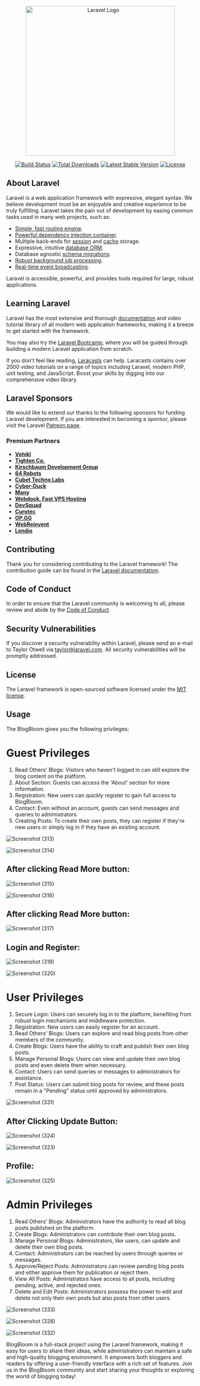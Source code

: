 <p align="center"><a href="https://laravel.com" target="_blank"><img src="https://raw.githubusercontent.com/laravel/art/master/logo-lockup/5%20SVG/2%20CMYK/1%20Full%20Color/laravel-logolockup-cmyk-red.svg" width="400" alt="Laravel Logo"></a></p>

<p align="center">
<a href="https://github.com/laravel/framework/actions"><img src="https://github.com/laravel/framework/workflows/tests/badge.svg" alt="Build Status"></a>
<a href="https://packagist.org/packages/laravel/framework"><img src="https://img.shields.io/packagist/dt/laravel/framework" alt="Total Downloads"></a>
<a href="https://packagist.org/packages/laravel/framework"><img src="https://img.shields.io/packagist/v/laravel/framework" alt="Latest Stable Version"></a>
<a href="https://packagist.org/packages/laravel/framework"><img src="https://img.shields.io/packagist/l/laravel/framework" alt="License"></a>
</p>

## About Laravel

Laravel is a web application framework with expressive, elegant syntax. We believe development must be an enjoyable and creative experience to be truly fulfilling. Laravel takes the pain out of development by easing common tasks used in many web projects, such as:

- [Simple, fast routing engine](https://laravel.com/docs/routing).
- [Powerful dependency injection container](https://laravel.com/docs/container).
- Multiple back-ends for [session](https://laravel.com/docs/session) and [cache](https://laravel.com/docs/cache) storage.
- Expressive, intuitive [database ORM](https://laravel.com/docs/eloquent).
- Database agnostic [schema migrations](https://laravel.com/docs/migrations).
- [Robust background job processing](https://laravel.com/docs/queues).
- [Real-time event broadcasting](https://laravel.com/docs/broadcasting).

Laravel is accessible, powerful, and provides tools required for large, robust applications.

## Learning Laravel

Laravel has the most extensive and thorough [documentation](https://laravel.com/docs) and video tutorial library of all modern web application frameworks, making it a breeze to get started with the framework.

You may also try the [Laravel Bootcamp](https://bootcamp.laravel.com), where you will be guided through building a modern Laravel application from scratch.

If you don't feel like reading, [Laracasts](https://laracasts.com) can help. Laracasts contains over 2000 video tutorials on a range of topics including Laravel, modern PHP, unit testing, and JavaScript. Boost your skills by digging into our comprehensive video library.

## Laravel Sponsors

We would like to extend our thanks to the following sponsors for funding Laravel development. If you are interested in becoming a sponsor, please visit the Laravel [Patreon page](https://patreon.com/taylorotwell).

### Premium Partners

- **[Vehikl](https://vehikl.com/)**
- **[Tighten Co.](https://tighten.co)**
- **[Kirschbaum Development Group](https://kirschbaumdevelopment.com)**
- **[64 Robots](https://64robots.com)**
- **[Cubet Techno Labs](https://cubettech.com)**
- **[Cyber-Duck](https://cyber-duck.co.uk)**
- **[Many](https://www.many.co.uk)**
- **[Webdock, Fast VPS Hosting](https://www.webdock.io/en)**
- **[DevSquad](https://devsquad.com)**
- **[Curotec](https://www.curotec.com/services/technologies/laravel/)**
- **[OP.GG](https://op.gg)**
- **[WebReinvent](https://webreinvent.com/?utm_source=laravel&utm_medium=github&utm_campaign=patreon-sponsors)**
- **[Lendio](https://lendio.com)**

## Contributing

Thank you for considering contributing to the Laravel framework! The contribution guide can be found in the [Laravel documentation](https://laravel.com/docs/contributions).

## Code of Conduct

In order to ensure that the Laravel community is welcoming to all, please review and abide by the [Code of Conduct](https://laravel.com/docs/contributions#code-of-conduct).

## Security Vulnerabilities

If you discover a security vulnerability within Laravel, please send an e-mail to Taylor Otwell via [taylor@laravel.com](mailto:taylor@laravel.com). All security vulnerabilities will be promptly addressed.

## License

The Laravel framework is open-sourced software licensed under the [MIT license](https://opensource.org/licenses/MIT).

## Usage

The BlogBloom gives you the following privileges:


# Guest Privileges

1. Read Others' Blogs: Visitors who haven't logged in can still explore the blog content on the platform.
2. About Section: Guests can access the 'About' section for more information.
3. Registration: New users can quickly register to gain full access to BlogBloom.
4. Contact: Even without an account, guests can send messages and queries to administrators.
5. Creating Posts: To create their own posts, they can register if they're new users or simply log in if they have an existing account.




![Screenshot (313)](https://github.com/shreyakhapekar24/BlogBloom/assets/97623859/e0b09da1-f309-4da0-b6ce-367a69fc0567)




![Screenshot (314)](https://github.com/shreyakhapekar24/BlogBloom/assets/97623859/2d8f857e-8eee-40ed-ad4c-3afc00a9ccbf)




## After clicking Read More button: 




![Screenshot (315)](https://github.com/shreyakhapekar24/BlogBloom/assets/97623859/eb7d80eb-7995-4c3c-9c5f-92acddb4bf21)




![Screenshot (316)](https://github.com/shreyakhapekar24/BlogBloom/assets/97623859/40e7d29b-b678-419e-9979-539b3bed8c81)




## After clicking Read More button: 




![Screenshot (317)](https://github.com/shreyakhapekar24/BlogBloom/assets/97623859/2310cefd-8b3e-46e6-85fe-615e03065f2a)





## Login and Register: 




![Screenshot (319)](https://github.com/shreyakhapekar24/BlogBloom/assets/97623859/a29af63b-34c5-4802-a92a-2a6625bf0ecc)




![Screenshot (320)](https://github.com/shreyakhapekar24/BlogBloom/assets/97623859/9e37e1ad-8114-49df-9428-a86c0e189bb6)




# User Privileges

1. Secure Login: Users can securely log in to the platform, benefiting from robust login mechanisms and middleware protection.
2. Registration: New users can easily register for an account.
3. Read Others' Blogs: Users can explore and read blog posts from other members of the community.
4. Create Blogs: Users have the ability to craft and publish their own blog posts.
5. Manage Personal Blogs: Users can view and update their own blog posts and even delete them when necessary.
6. Contact: Users can send queries or messages to administrators for assistance.
7. Post Status: Users can submit blog posts for review, and these posts remain in a "Pending" status until approved by administrators.




![Screenshot (331)](https://github.com/shreyakhapekar24/BlogBloom/assets/97623859/2ad36505-ec6b-4ed7-a7b7-b5341e046a98)




## After Clicking Update Button:




![Screenshot (324)](https://github.com/shreyakhapekar24/BlogBloom/assets/97623859/8a3f5f0d-9d2c-4f1a-9c01-026c5fd775a2)




![Screenshot (323)](https://github.com/shreyakhapekar24/BlogBloom/assets/97623859/399b9ff8-cd30-4f31-af7a-63d795402745)




## Profile: 




![Screenshot (325)](https://github.com/shreyakhapekar24/BlogBloom/assets/97623859/2f5a518c-e699-4470-82ac-750078862a61)




# Admin Privileges

1. Read Others' Blogs: Administrators have the authority to read all blog posts published on the platform.
2. Create Blogs: Administrators can contribute their own blog posts.
3. Manage Personal Blogs: Administrators, like users, can update and delete their own blog posts.
4. Contact: Administrators can be reached by users through queries or messages.
5. Approve/Reject Posts: Administrators can review pending blog posts and either approve them for publication or reject them.
6. View All Posts: Administrators have access to all posts, including pending, active, and rejected ones.
7. Delete and Edit Posts: Administrators possess the power to edit and delete not only their own posts but also posts from other users.




![Screenshot (333)](https://github.com/shreyakhapekar24/BlogBloom/assets/97623859/0bf31006-c77f-497a-beac-3ef08b2832bc)




![Screenshot (328)](https://github.com/shreyakhapekar24/BlogBloom/assets/97623859/1b5cba7f-9fd6-4965-a92b-6e89e66cb057)




![Screenshot (332)](https://github.com/shreyakhapekar24/BlogBloom/assets/97623859/56784162-7b9f-46d5-9282-25f7522833e3)





BlogBloom is a full-stack project using the Laravel framework, making it easy for users to share their ideas, while administrators can maintain a safe and high-quality blogging environment. It empowers both bloggers and readers by offering a user-friendly interface with a rich set of features. Join us in the BlogBloom community and start sharing your thoughts or exploring the world of blogging today!
